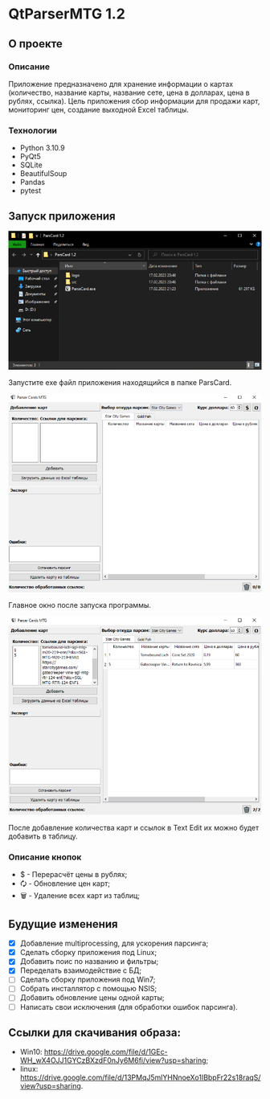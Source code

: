 # QtParserMTG 1.2

## О проекте

### Описание

Приложение предназначено для хранение информации о картах (количество, название карты, название сете, цена в долларах, цена в рублях, ссылка).
Цель приложения сбор информации для продажи карт, мониторинг цен, создание выходной Excel таблицы.

### Технологии

- Python 3.10.9
- PyQt5
- SQLite
- BeautifulSoup
- Pandas
- pytest

## Запуск приложения
<img src="img/launch.PNG" width="700">

Запустите exe файл приложения находящийся в папке ParsCard.

<img src="img/main_window.PNG" width="700">

Главное окно после запуска программы.

<img src="img/parsing_card.PNG" width="700">

После добавление количества карт и ссылок в Text Edit их можно будет добавить в таблицу.

### Описание кнопок
- $  - Перерасчёт цены в рублях;
- 🗘 - Обновление цен карт;
- 🗑  - Удаление всех карт из таблиц;

## Будущие изменения

- [x] Добавление multiprocessing, для ускорения парсинга;
- [x] Сделать сборку приложения под Linux;
- [x] Добавить поис по названию и фильтры;
- [x] Переделать взаимодействие с БД;
- [ ] Сделать сборку приложения под Win7;
- [ ] Собрать инсталлятор с помощью NSIS;
- [ ] Добавить обновление цены одной карты;
- [ ] Написать свои исключения (для обработки ошибок парсинга).

## Ссылки для скачивания образа:
- Win10: https://drive.google.com/file/d/1GEc-WH_wX4OJJ1GYCzBXzdF0nJy6M6fi/view?usp=sharing;
- linux: https://drive.google.com/file/d/13PMqJ5mlYHNnoeXo1IBbpFr22s18raqS/view?usp=sharing.

